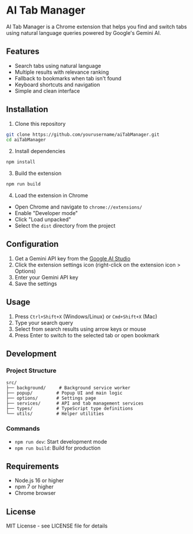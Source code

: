# AI Tab Manager

AI Tab Manager is a Chrome extension that helps you find and switch tabs using natural language queries powered by Google's Gemini AI.

## Features

- Search tabs using natural language
- Multiple results with relevance ranking
- Fallback to bookmarks when tab isn't found
- Keyboard shortcuts and navigation
- Simple and clean interface

## Installation

1. Clone this repository
```bash
git clone https://github.com/yourusername/aiTabManager.git
cd aiTabManager
```

2. Install dependencies
```bash
npm install
```

3. Build the extension
```bash
npm run build
```

4. Load the extension in Chrome
- Open Chrome and navigate to `chrome://extensions/`
- Enable "Developer mode"
- Click "Load unpacked"
- Select the `dist` directory from the project

## Configuration

1. Get a Gemini API key from the [Google AI Studio](https://makersuite.google.com/app/apikey)
2. Click the extension settings icon (right-click on the extension icon > Options)
3. Enter your Gemini API key
4. Save the settings

## Usage

1. Press `Ctrl+Shift+X` (Windows/Linux) or `Cmd+Shift+X` (Mac)
2. Type your search query
3. Select from search results using arrow keys or mouse
4. Press Enter to switch to the selected tab or open bookmark

## Development

### Project Structure
```
src/
├── background/     # Background service worker
├── popup/         # Popup UI and main logic
├── options/       # Settings page
├── services/      # API and tab management services
├── types/         # TypeScript type definitions
└── utils/         # Helper utilities
```

### Commands
- `npm run dev`: Start development mode
- `npm run build`: Build for production

## Requirements

- Node.js 16 or higher
- npm 7 or higher
- Chrome browser

## License

MIT License - see LICENSE file for details